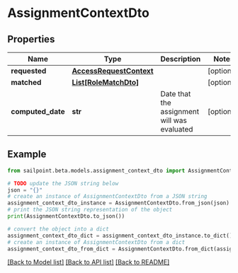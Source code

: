 # AssignmentContextDto


## Properties

Name | Type | Description | Notes
------------ | ------------- | ------------- | -------------
**requested** | [**AccessRequestContext**](AccessRequestContext.md) |  | [optional] 
**matched** | [**List[RoleMatchDto]**](RoleMatchDto.md) |  | [optional] 
**computed_date** | **str** | Date that the assignment will was evaluated | [optional] 

## Example

```python
from sailpoint.beta.models.assignment_context_dto import AssignmentContextDto

# TODO update the JSON string below
json = "{}"
# create an instance of AssignmentContextDto from a JSON string
assignment_context_dto_instance = AssignmentContextDto.from_json(json)
# print the JSON string representation of the object
print(AssignmentContextDto.to_json())

# convert the object into a dict
assignment_context_dto_dict = assignment_context_dto_instance.to_dict()
# create an instance of AssignmentContextDto from a dict
assignment_context_dto_from_dict = AssignmentContextDto.from_dict(assignment_context_dto_dict)
```
[[Back to Model list]](../README.md#documentation-for-models) [[Back to API list]](../README.md#documentation-for-api-endpoints) [[Back to README]](../README.md)


